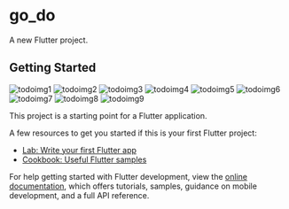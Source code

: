# go_do


A new Flutter project.

## Getting Started

![todoimg1](https://github.com/karim-alamer/goDo/assets/81974793/4d7f3f34-65f7-40a4-ae76-303bc861dff5)
![todoimg2](https://github.com/karim-alamer/goDo/assets/81974793/ccfef20b-7943-46c4-9fb1-ca4cb12364e0)
![todoimg3](https://github.com/karim-alamer/goDo/assets/81974793/e370a5a4-573e-4643-8353-b25faef1060e)
![todoimg4](https://github.com/karim-alamer/goDo/assets/81974793/c5823937-2dba-4052-998f-400445120541)
![todoimg5](https://github.com/karim-alamer/goDo/assets/81974793/cce3f9f1-2931-44f9-accb-dab5fcca3b76)
![todoimg6](https://github.com/karim-alamer/goDo/assets/81974793/aa0cf4be-4258-4bb8-a2d4-e36577ffc45f)
![todoimg7](https://github.com/karim-alamer/goDo/assets/81974793/f767c5b2-d425-4ea7-bd2a-706adcf492cb)
![todoimg8](https://github.com/karim-alamer/goDo/assets/81974793/15d30758-6972-445e-a8de-eb4e1db7373f)
![todoimg9](https://github.com/karim-alamer/goDo/assets/81974793/70d4cb67-044b-4a73-bde6-bfcde6d6bfdf)


This project is a starting point for a Flutter application.

A few resources to get you started if this is your first Flutter project:

- [Lab: Write your first Flutter app](https://docs.flutter.dev/get-started/codelab)
- [Cookbook: Useful Flutter samples](https://docs.flutter.dev/cookbook)

For help getting started with Flutter development, view the
[online documentation](https://docs.flutter.dev/), which offers tutorials,
samples, guidance on mobile development, and a full API reference.

